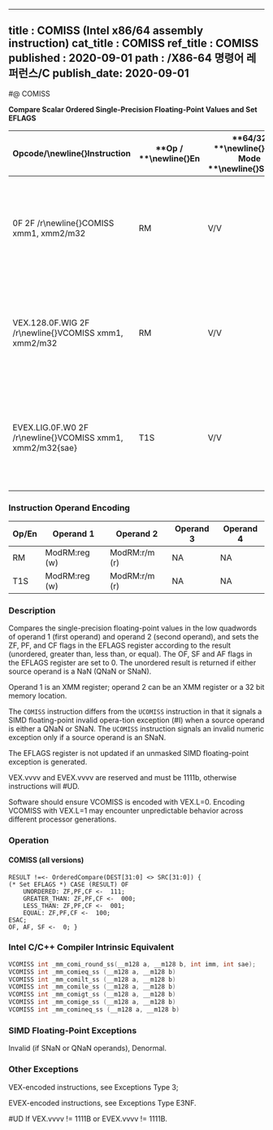 ----------------------------
title : COMISS (Intel x86/64 assembly instruction)
cat_title : COMISS
ref_title : COMISS
published : 2020-09-01
path : /X86-64 명령어 레퍼런스/C
publish_date: 2020-09-01
----------------------------
#@ COMISS

**Compare Scalar Ordered Single-Precision Floating-Point Values and Set EFLAGS**

|**Opcode/**\newline{}**Instruction**|**Op / **\newline{}**En**|**64/32 **\newline{}**bit Mode **\newline{}**Support**|**CPUID **\newline{}**Feature **\newline{}**Flag**|**Description**|
|------------------------------------|-------------------------|------------------------------------------------------|--------------------------------------------------|---------------|
|0F 2F /r\newline{}COMISS xmm1, xmm2/m32|RM|V/V|SSE|Compare low single-precision floating-point values in xmm1 and xmm2/mem32 and set the EFLAGS flags accordingly.|
|VEX.128.0F.WIG 2F /r\newline{}VCOMISS xmm1, xmm2/m32|RM|V/V|AVX|Compare low single-precision floating-point values in xmm1 and xmm2/mem32 and set the EFLAGS flags accordingly.|
|EVEX.LIG.0F.W0 2F /r\newline{}VCOMISS xmm1, xmm2/m32{sae}|T1S|V/V|AVX512F|Compare low single-precision floating-point values in xmm1 and xmm2/mem32 and set the EFLAGS flags accordingly.|
### Instruction Operand Encoding


|Op/En|Operand 1|Operand 2|Operand 3|Operand 4|
|-----|---------|---------|---------|---------|
|RM|ModRM:reg (w)|ModRM:r/m (r)|NA|NA|
|T1S|ModRM:reg (w)|ModRM:r/m (r)|NA|NA|
### Description


Compares the single-precision floating-point values in the low quadwords of operand 1 (first operand) and operand 2 (second operand), and sets the ZF, PF, and CF flags in the EFLAGS register according to the result (unordered, greater than, less than, or equal). The OF, SF and AF flags in the EFLAGS register are set to 0. The unordered result is returned if either source operand is a NaN (QNaN or SNaN).

Operand 1 is an XMM register; operand 2 can be an XMM register or a 32 bit memory location. 

The `COMISS` instruction differs from the `UCOMISS` instruction in that it signals a SIMD floating-point invalid opera-tion exception (#I) when a source operand is either a QNaN or SNaN. The `UCOMISS` instruction signals an invalid numeric exception only if a source operand is an SNaN.

The EFLAGS register is not updated if an unmasked SIMD floating-point exception is generated.

VEX.vvvv and EVEX.vvvv are reserved and must be 1111b, otherwise instructions will #UD.

Software should ensure VCOMISS is encoded with VEX.L=0. Encoding VCOMISS with VEX.L=1 may encounter unpredictable behavior across different processor generations.


### Operation
#### COMISS (all versions)
```info-verb
RESULT !=<- OrderedCompare(DEST[31:0] <> SRC[31:0]) {
(* Set EFLAGS *) CASE (RESULT) OF
    UNORDERED: ZF,PF,CF <-  111;
    GREATER_THAN: ZF,PF,CF <-  000;
    LESS_THAN: ZF,PF,CF <-  001;
    EQUAL: ZF,PF,CF <-  100;
ESAC;
OF, AF, SF <-  0; }
```

### Intel C/C++ Compiler Intrinsic Equivalent

```cpp
VCOMISS int _mm_comi_round_ss(__m128 a, __m128 b, int imm, int sae); 
VCOMISS int _mm_comieq_ss (__m128 a, __m128 b)
VCOMISS int _mm_comilt_ss (__m128 a, __m128 b)
VCOMISS int _mm_comile_ss (__m128 a, __m128 b)
VCOMISS int _mm_comigt_ss (__m128 a, __m128 b)
VCOMISS int _mm_comige_ss (__m128 a, __m128 b)
VCOMISS int _mm_comineq_ss (__m128 a, __m128 b)
```
### SIMD Floating-Point Exceptions


Invalid (if SNaN or QNaN operands), Denormal.

### Other Exceptions


VEX-encoded instructions, see Exceptions Type 3; 

EVEX-encoded instructions, see Exceptions Type E3NF.

#UD If VEX.vvvv != 1111B or EVEX.vvvv != 1111B.

